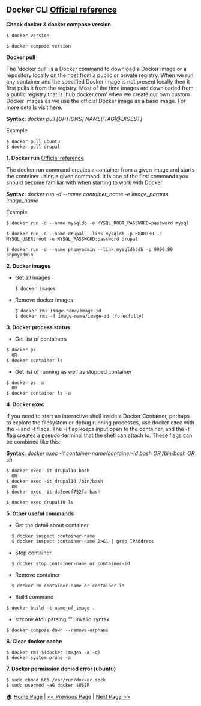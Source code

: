 ## Docker CLI  **[Official reference](https://docs.docker.com/engine/reference/commandline/docker/)**

**Check docker & docker compose version**
```
$ docker version

$ docker compose version
```

**Docker pull** 

The 'docker pull' is a Docker command to download a Docker image or a repository locally on the host from a public or private registry. When we run any container and the specified Docker image is not present locally then it first pulls it from the registry. Most of the time images are downloaded from a public registry that is 'hub.docker.com' when we create our own custom Docker images as we use the official Docker image as a base image. For more details [visit here](https://www.educba.com/docker-pull/).

**Syntax:** *docker pull [OPTIONS] NAME[:TAG|@DIGEST]*

Example
```
$ docker pull ubuntu
$ docker pull drupal
```

**1. Docker run** [Official reference](https://docs.docker.com/engine/reference/commandline/run/)

The docker run command creates a container from a given image and starts the container using a given command. It is one of the first commands you should become familiar with when starting to work with Docker.

**Syntax:** *docker run -d --name container_name -e image_params image_name*

Example
```
$ docker run -d --name mysqldb -e MYSQL_ROOT_PASSWORD=password mysql

$ docker run -d --name drupal --link mysqldb -p 8080:80 -e MYSQL_USER:root -e MYSQL_PASSWORD:password drupal

$ docker run -d --name phpmyadmin --link mysqldb:db -p 9090:80 phpmyadmin
```

**2. Docker images**
 - Get all images
   ```
   $ docker images
   ```
- Remove docker images
  ```
  $ docker rmi image-name/image-id
  $ docker rmi -f image-name/image-id (forecfully)
  ```

**3. Docker process status**

- Get list of containers
```
$ docker ps
  OR
$ docker container ls
```
- Get list of running as well as stopped container
```
$ docker ps -a
  OR
$ docker container ls -a
```
**4. Docker exec**

If you need to start an interactive shell inside a Docker Container, perhaps to explore the filesystem or debug running processes, use docker exec with the -i and -t flags.
The -i flag keeps input open to the container, and the -t flag creates a pseudo-terminal that the shell can attach to. These flags can be combined like this:

**Syntax:** *docker exec -it container-name/container-id bash OR /bin/bash OR sh*

```
$ docker exec -it drupal10 bash 
  OR
$ docker exec -it drupal10 /bin/bash
  OR
$ docker exec -it da5eecf752fa bash

$ docker exec drupal10 ls
```

**5. Other useful commands**
* Get the detail about container
```
  $ docker inspect container-name
  $ docker inspect container-name 2>&1 | grep IPAddress
```
* Stop container
```
  $ docker stop container-name or container-id
```
* Remove container
```
  $ docker rm container-name or container-id
```
* Build command
```
$ docker build -t name_of_image .
```
* strconv.Atoi: parsing "": invalid syntax
```
$ docker compose down --remove-orphans
```

**6. Clear docker cache**
```
$ docker rmi $(docker images -a -q)
$ docker system prune -a
```

**7. Docker permission denied error (ubuntu)**
```
$ sudo chmod 666 /var/run/docker.sock
$ sudo usermod -aG docker $USER
```


:house: [Home Page](README.md) | [<< Previous Page](README.md) | [Next Page >>](Sample-Project.md)
